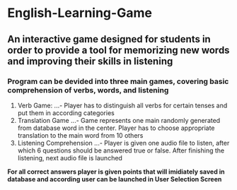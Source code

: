 # English-Learning-Game

## An interactive game designed for students in order to provide a tool for memorizing new words and improving their skills in listening

### Program can be devided into three main games, covering basic comprehension of verbs, words, and listening

1. Verb Game:
...- Player has to distinguish all verbs for certain tenses and put them in according categories
2. Translation Game
...- Game represents one main randomly generated from database word in the center. Player has to choose appropriate translation to the main word from 10 others
3. Listening Comprehension
...- Player is given one audio file to listen, after which 6 questions should be answered true or false. After finishing the listening, next audio file is launched

<b> For all correct answers player is given points that will imidiately saved in database and according user can be launched in User Selection Screen</b>